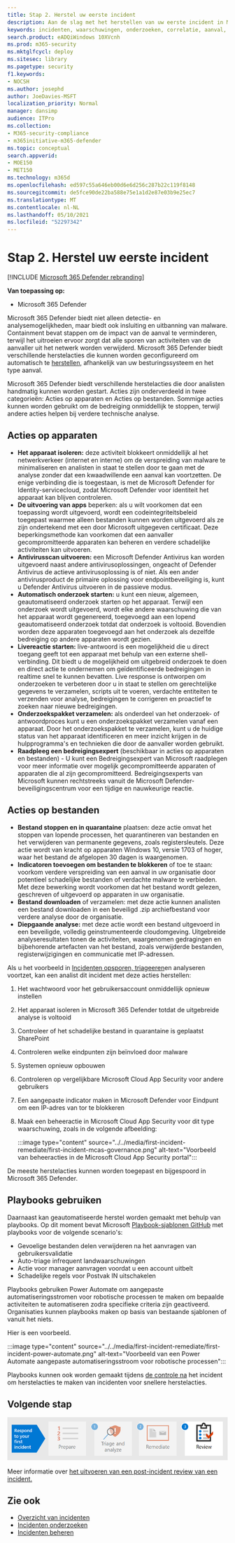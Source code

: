 ```yaml
---
title: Stap 2. Herstel uw eerste incident
description: Aan de slag met het herstellen van uw eerste incident in Microsoft 365 Defender.
keywords: incidenten, waarschuwingen, onderzoeken, correlatie, aanval, machines, apparaten, gebruikers, identiteiten, identiteit, postvak, e-mail, 365, microsoft, m365, incidentrespons, cyberaanvallen
search.product: eADQiWindows 10XVcnh
ms.prod: m365-security
ms.mktglfcycl: deploy
ms.sitesec: library
ms.pagetype: security
f1.keywords:
- NOCSH
ms.author: josephd
author: JoeDavies-MSFT
localization_priority: Normal
manager: dansimp
audience: ITPro
ms.collection:
- M365-security-compliance
- m365initiative-m365-defender
ms.topic: conceptual
search.appverid:
- MOE150
- MET150
ms.technology: m365d
ms.openlocfilehash: ed597c55a646eb00d6e6d256c287b22c119f8148
ms.sourcegitcommit: de5fce90de22ba588e75e1a1d2e87e03b9e25ec7
ms.translationtype: MT
ms.contentlocale: nl-NL
ms.lasthandoff: 05/10/2021
ms.locfileid: "52297342"
---
```

# <a name="step-2-remediate-your-first-incident"></a>Stap 2. Herstel uw eerste incident

[!INCLUDE [Microsoft 365 Defender rebranding](../includes/microsoft-defender.md)]

**Van toepassing op:**
- Microsoft 365 Defender

Microsoft 365 Defender biedt niet alleen detectie- en analysemogelijkheden, maar biedt ook insluiting en uitbanning van malware. Containment bevat stappen om de impact van de aanval te verminderen, terwijl het uitroeien ervoor zorgt dat alle sporen van activiteiten van de aanvaller uit het netwerk worden verwijderd.  Microsoft 365 Defender biedt verschillende herstelacties die kunnen worden geconfigureerd om automatisch te [herstellen,](m365d-autoir.md) afhankelijk van uw besturingssysteem en het type aanval.

Microsoft 365 Defender biedt verschillende herstelacties die door analisten handmatig kunnen worden gestart. Acties zijn onderverdeeld in twee categorieën: Acties op apparaten en Acties op bestanden. Sommige acties kunnen worden gebruikt om de bedreiging onmiddellijk te stoppen, terwijl andere acties helpen bij verdere technische analyse.

## <a name="actions-on-devices"></a>Acties op apparaten

- **Het apparaat isoleren:** deze activiteit blokkeert onmiddellijk al het netwerkverkeer (internet en interne) om de verspreiding van malware te minimaliseren en analisten in staat te stellen door te gaan met de analyse zonder dat een kwaadwillende een aanval kan voortzetten. De enige verbinding die is toegestaan, is met de Microsoft Defender for Identity-servicecloud, zodat Microsoft Defender voor identiteit het apparaat kan blijven controleren. 
- **De uitvoering van apps** beperken: als u wilt voorkomen dat een toepassing wordt uitgevoerd, wordt een codeintegriteitsbeleid toegepast waarmee alleen bestanden kunnen worden uitgevoerd als ze zijn ondertekend met een door Microsoft uitgegeven certificaat. Deze beperkingsmethode kan voorkomen dat een aanvaller gecompromitteerde apparaten kan beheren en verdere schadelijke activiteiten kan uitvoeren.
- **Antivirusscan uitvoeren:** een Microsoft Defender Antivirus kan worden uitgevoerd naast andere antivirusoplossingen, ongeacht of Defender Antivirus de actieve antivirusoplossing is of niet. Als een ander antivirusproduct de primaire oplossing voor endpointbeveiliging is, kunt u Defender Antivirus uitvoeren in de passieve modus.
- **Automatisch onderzoek starten:** u kunt een nieuw, algemeen, geautomatiseerd onderzoek starten op het apparaat. Terwijl een onderzoek wordt uitgevoerd, wordt elke andere waarschuwing die van het apparaat wordt gegenereerd, toegevoegd aan een lopend geautomatiseerd onderzoek totdat dat onderzoek is voltooid. Bovendien worden deze apparaten toegevoegd aan het onderzoek als dezelfde bedreiging op andere apparaten wordt gezien.
- **Livereactie starten:** live-antwoord is een mogelijkheid die u direct toegang geeft tot een apparaat met behulp van een externe shell-verbinding. Dit biedt u de mogelijkheid om uitgebreid onderzoek te doen en direct actie te ondernemen om geïdentificeerde bedreigingen in realtime snel te kunnen bevatten. Live response is ontworpen om onderzoeken te verbeteren door u in staat te stellen om gerechtelijke gegevens te verzamelen, scripts uit te voeren, verdachte entiteiten te verzenden voor analyse, bedreigingen te corrigeren en proactief te zoeken naar nieuwe bedreigingen.
- **Onderzoekspakket verzamelen:** als onderdeel van het onderzoek- of antwoordproces kunt u een onderzoekspakket verzamelen vanaf een apparaat. Door het onderzoekspakket te verzamelen, kunt u de huidige status van het apparaat identificeren en meer inzicht krijgen in de hulpprogramma's en technieken die door de aanvaller worden gebruikt. 
- **Raadpleeg een bedreigingsexpert** (beschikbaar in acties op apparaten en bestanden) - U kunt een Bedreigingsexpert van Microsoft raadplegen voor meer informatie over mogelijk gecompromitteerde apparaten of apparaten die al zijn gecompromitteerd. Bedreigingsexperts van Microsoft kunnen rechtstreeks vanuit de Microsoft Defender-beveiligingscentrum voor een tijdige en nauwkeurige reactie. 

## <a name="actions-on-files"></a>Acties op bestanden

- **Bestand stoppen en in quarantaine** plaatsen: deze actie omvat het stoppen van lopende processen, het quarantineren van bestanden en het verwijderen van permanente gegevens, zoals registersleutels. Deze actie wordt van kracht op apparaten Windows 10, versie 1703 of hoger, waar het bestand de afgelopen 30 dagen is waargenomen. 
- **Indicatoren toevoegen om bestanden te blokkeren** of toe te staan: voorkom verdere verspreiding van een aanval in uw organisatie door potentieel schadelijke bestanden of verdachte malware te verbieden. Met deze bewerking wordt voorkomen dat het bestand wordt gelezen, geschreven of uitgevoerd op apparaten in uw organisatie.
- **Bestand downloaden** of verzamelen: met deze actie kunnen analisten een bestand downloaden in een beveiligd .zip archiefbestand voor verdere analyse door de organisatie.
- **Diepgaande analyse:** met deze actie wordt een bestand uitgevoerd in een beveiligde, volledig geinstrumenteerde cloudomgeving. Uitgebreide analyseresultaten tonen de activiteiten, waargenomen gedragingen en bijbehorende artefacten van het bestand, zoals verwijderde bestanden, registerwijzigingen en communicatie met IP-adressen. 

Als u het voorbeeld in [Incidenten opsporen, triageeren](first-incident-analyze.md#analyze-your-first-incident)en analyseren voortzet, kan een analist dit incident met deze acties herstellen:

1. Het wachtwoord voor het gebruikersaccount onmiddellijk opnieuw instellen
2. Het apparaat isoleren in Microsoft 365 Defender totdat de uitgebreide analyse is voltooid
3. Controleer of het schadelijke bestand in quarantaine is geplaatst SharePoint
4. Controleren welke eindpunten zijn beïnvloed door malware
5. Systemen opnieuw opbouwen
6. Controleren op vergelijkbare Microsoft Cloud App Security voor andere gebruikers
7. Een aangepaste indicator maken in Microsoft Defender voor Eindpunt om een IP-adres van tor te blokkeren
8. Maak een beheeractie in Microsoft Cloud App Security voor dit type waarschuwing, zoals in de volgende afbeelding:

   :::image type="content" source="../../media/first-incident-remediate/first-incident-mcas-governance.png" alt-text="Voorbeeld van beheeracties in de Microsoft Cloud App Security portal"::: 
 
De meeste herstelacties kunnen worden toegepast en bijgespoord in Microsoft 365 Defender. 

## <a name="using-playbooks"></a>Playbooks gebruiken

Daarnaast kan geautomatiseerde herstel worden gemaakt met behulp van playbooks. Op dit moment bevat Microsoft [Playbook-sjablonen GitHub](https://github.com/microsoft/Microsoft-Cloud-App-Security/tree/master/Playbooks) met playbooks voor de volgende scenario's:

- Gevoelige bestanden delen verwijderen na het aanvragen van gebruikersvalidatie
- Auto-triage infrequent landwaarschuwingen
- Actie voor manager aanvragen voordat u een account uitbelt
- Schadelijke regels voor Postvak IN uitschakelen

Playbooks gebruiken Power Automate om aangepaste automatiseringsstromen voor robotische processen te maken om bepaalde activiteiten te automatiseren zodra specifieke criteria zijn geactiveerd. Organisaties kunnen playbooks maken op basis van bestaande sjablonen of vanuit het niets. 

Hier is een voorbeeld.
 
:::image type="content" source="../../media/first-incident-remediate/first-incident-power-automate.png" alt-text="Voorbeeld van een Power Automate aangepaste automatiseringsstroom voor robotische processen"::: 
 
Playbooks kunnen ook worden gemaakt tijdens [de controle na](first-incident-post.md) het incident om herstelacties te maken van incidenten voor snellere herstelacties. 

## <a name="next-step"></a>Volgende stap

[![Stap 3: Informatie over het uitvoeren van een post-incidentbeoordeling van een incident](../../media/first-incident-overview/first-incident-path-step3.png)](first-incident-post.md)

Meer informatie over [het uitvoeren van een post-incident review van een incident.](first-incident-post.md)

## <a name="see-also"></a>Zie ook

- [Overzicht van incidenten](incidents-overview.md)
- [Incidenten onderzoeken](investigate-incidents.md)
- [Incidenten beheren](manage-incidents.md)
